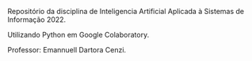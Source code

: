 Repositório da disciplina de Inteligencia Artificial Aplicada à Sistemas de Informação 2022.

Utilizando Python em Google Colaboratory.

Professor: Emannuell Dartora Cenzi.